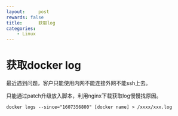 ```yaml
---
layout:     post
rewards: false
title:      获取log
categories:
    - Linux
---
```




# 获取docker log



最近遇到问题，客户只能使用内网不能连接外网不能ssh上去。

只能通过patch升级放入脚本，利用nginx下载获取log慢慢找原因。

```
docker logs --since="1607356800" [docker name] > /xxxx/xxx.log
```

